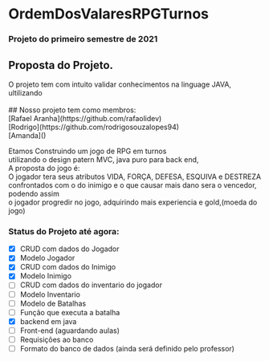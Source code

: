 # OrdemDosValaresRPGTurnos
### Projeto do primeiro semestre de 2021</br>

## Proposta do Projeto.</br>
<p>O projeto tem com intuito validar conhecimentos na linguage JAVA, ultilizando</br
conhecimento adquiridos em sala de aula.</p>
</br>
## Nosso projeto tem como membros:</br>
[Rafael Aranha](https://github.com/rafaolidev)</br>
[Rodrigo](https://github.com/rodrigosouzalopes94)</br>
[Amanda]()</br>
<p>
  Etamos Construindo um jogo de RPG em turnos</br>
  utilizando o design patern MVC, java puro para back end, </br>
  A proposta do jogo é:</br>
  O jogador tera seus atributos VIDA, FORÇA, DEFESA, ESQUIVA e DESTREZA </br>
  confrontados com o do inimigo e o que causar mais dano sera o vencedor, podendo assim</br>
  o jogador progredir no jogo, adquirindo mais experiencia e gold,(moeda do jogo)</br>
  </p>
  
  ### Status do Projeto até agora:</br>
  
- [x] CRUD com dados do Jogador
- [x] Modelo Jogador
- [x] CRUD com dados do Inimigo
- [x] Modelo Inimigo
- [ ] CRUD com dados do inventario do jogador
- [ ] Modelo Inventario
- [ ] Modelo de Batalhas
- [ ] Função que executa a batalha
- [x] backend em java
- [ ] Front-end (aguardando aulas)
- [ ] Requisições ao banco
- [ ] Formato do banco de dados (ainda será definido pelo professor)
</br>
